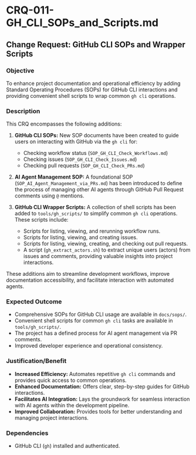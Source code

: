 # CRQ-011-GH_CLI_SOPs_and_Scripts.md

## Change Request: GitHub CLI SOPs and Wrapper Scripts

### Objective

To enhance project documentation and operational efficiency by adding Standard Operating Procedures (SOPs) for GitHub CLI interactions and providing convenient shell scripts to wrap common `gh cli` operations.

### Description

This CRQ encompasses the following additions:

1.  **GitHub CLI SOPs:** New SOP documents have been created to guide users on interacting with GitHub via the `gh cli` for:
    *   Checking workflow status (`SOP_GH_CLI_Check_Workflows.md`)
    *   Checking issues (`SOP_GH_CLI_Check_Issues.md`)
    *   Checking pull requests (`SOP_GH_CLI_Check_PRs.md`)

2.  **AI Agent Management SOP:** A foundational SOP (`SOP_AI_Agent_Management_via_PRs.md`) has been introduced to define the process of managing other AI agents through GitHub Pull Request comments using `@` mentions.

3.  **GitHub CLI Wrapper Scripts:** A collection of shell scripts has been added to `tools/gh_scripts/` to simplify common `gh cli` operations. These scripts include:
    *   Scripts for listing, viewing, and rerunning workflow runs.
    *   Scripts for listing, viewing, and creating issues.
    *   Scripts for listing, viewing, creating, and checking out pull requests.
    *   A script (`gh_extract_actors.sh`) to extract unique users (actors) from issues and comments, providing valuable insights into project interactions.

These additions aim to streamline development workflows, improve documentation accessibility, and facilitate interaction with automated agents.

### Expected Outcome

*   Comprehensive SOPs for GitHub CLI usage are available in `docs/sops/`.
*   Convenient shell scripts for common `gh cli` tasks are available in `tools/gh_scripts/`.
*   The project has a defined process for AI agent management via PR comments.
*   Improved developer experience and operational consistency.

### Justification/Benefit

*   **Increased Efficiency:** Automates repetitive `gh cli` commands and provides quick access to common operations.
*   **Enhanced Documentation:** Offers clear, step-by-step guides for GitHub interactions.
*   **Facilitates AI Integration:** Lays the groundwork for seamless interaction with AI agents within the development pipeline.
*   **Improved Collaboration:** Provides tools for better understanding and managing project interactions.

### Dependencies

*   GitHub CLI (`gh`) installed and authenticated.
